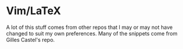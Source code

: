 # Vim/LaTeX
A lot of this stuff comes from other repos that I may or may not have changed to suit my own preferences.  Many of the snippets come from Gilles Castel's repo.
